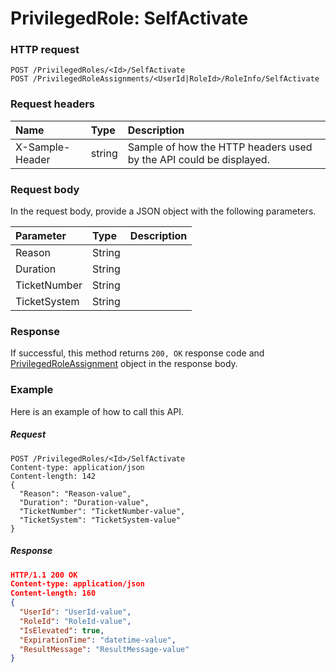 # PrivilegedRole: SelfActivate


### HTTP request
```http
POST /PrivilegedRoles/<Id>/SelfActivate
POST /PrivilegedRoleAssignments/<UserId|RoleId>/RoleInfo/SelfActivate

```
### Request headers
| Name       | Type | Description|
|:---------------|:--------|:----------|
| X-Sample-Header  | string  | Sample of how the HTTP headers used by the API could be displayed.|

### Request body
In the request body, provide a JSON object with the following parameters.

| Parameter	   | Type	|Description|
|:---------------|:--------|:----------|
|Reason|String||
|Duration|String||
|TicketNumber|String||
|TicketSystem|String||

### Response
If successful, this method returns `200, OK` response code and [PrivilegedRoleAssignment](../resources/privilegedroleassignment.md) object in the response body.

### Example
Here is an example of how to call this API.
##### Request
```http
POST /PrivilegedRoles/<Id>/SelfActivate
Content-type: application/json
Content-length: 142
{
  "Reason": "Reason-value",
  "Duration": "Duration-value",
  "TicketNumber": "TicketNumber-value",
  "TicketSystem": "TicketSystem-value"
}
```
##### Response
```json
HTTP/1.1 200 OK
Content-type: application/json
Content-length: 160
{
  "UserId": "UserId-value",
  "RoleId": "RoleId-value",
  "IsElevated": true,
  "ExpirationTime": "datetime-value",
  "ResultMessage": "ResultMessage-value"
}
```

<!-- uuid: 1547ca5b-433e-4053-8504-ee14a0f2222f
2015-10-09 18:28:47 UTC -->